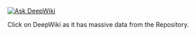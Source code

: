 [![Ask DeepWiki](https://deepwiki.com/badge.svg)](https://deepwiki.com/ToniGomezPi/App-Gestor-de-productos)

Click on DeepWiki as it has massive data from the Repository.
